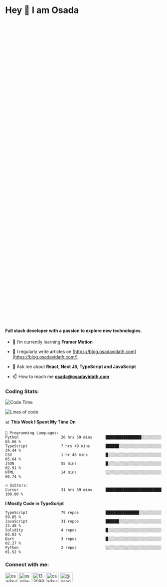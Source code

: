 <h1>Hey 👋  I am Osada</h1>
<h4 style="margin-top: 1000px;">Full stack developer with a passion to explore new technologies.</h4>


- 🌱 I’m currently learning **Framer Motion**

- 📝 I regularly write articles on [https://blog.osadavidath.com](https://blog.osadavidath.com/)

- 💬 Ask me about **React, Next JS, TypeScript and JavaScript**

- 📫 How to reach me **osada@osadavidath.com**

### Coding Stats: 

<!--START_SECTION:waka-->
![Code Time](http://img.shields.io/badge/Code%20Time-4%2C601%20hrs%2021%20mins-blue)

![Lines of code](https://img.shields.io/badge/From%20Hello%20World%20I%27ve%20Written-41.4%20million%20lines%20of%20code-blue)

📊 **This Week I Spent My Time On** 

```text
💬 Programming Languages: 
Python                   20 hrs 59 mins      ████████████████░░░░░░░░░   65.66 % 
TypeScript               7 hrs 49 mins       ██████░░░░░░░░░░░░░░░░░░░   24.44 % 
CSV                      1 hr 48 mins        █░░░░░░░░░░░░░░░░░░░░░░░░   05.64 % 
JSON                     55 mins             █░░░░░░░░░░░░░░░░░░░░░░░░   02.91 % 
HTML                     14 mins             ░░░░░░░░░░░░░░░░░░░░░░░░░   00.74 % 

🔥 Editors: 
Cursor                   31 hrs 59 mins      █████████████████████████   100.00 % 
```

**I Mostly Code in TypeScript** 

```text
TypeScript               79 repos            ███████████████░░░░░░░░░░   59.85 % 
JavaScript               31 repos            ██████░░░░░░░░░░░░░░░░░░░   23.48 % 
Solidity                 4 repos             █░░░░░░░░░░░░░░░░░░░░░░░░   03.03 % 
Dart                     3 repos             █░░░░░░░░░░░░░░░░░░░░░░░░   02.27 % 
Python                   2 repos             ░░░░░░░░░░░░░░░░░░░░░░░░░   01.52 % 
```




<!--END_SECTION:waka-->

<h3 align="left">Connect with me:</h3>
<p align="left">
<a href="https://twitter.com/osadavc" target="blank"><img align="center" src="https://raw.githubusercontent.com/rahuldkjain/github-profile-readme-generator/master/src/images/icons/Social/twitter.svg" alt="osadavidath" height="30" width="40" /></a>
<a href="https://linkedin.com/in/osadavc" target="blank"><img align="center" src="https://raw.githubusercontent.com/rahuldkjain/github-profile-readme-generator/master/src/images/icons/Social/linked-in-alt.svg" alt="osadavc" height="30" width="40" /></a>
<a href="https://stackoverflow.com/users/13309879" target="blank"><img align="center" src="https://raw.githubusercontent.com/rahuldkjain/github-profile-readme-generator/master/src/images/icons/Social/stack-overflow.svg" alt="13309879" height="30" width="40" /></a>
<a href="https://instagram.com/osadavc" target="blank"><img align="center" src="https://raw.githubusercontent.com/rahuldkjain/github-profile-readme-generator/master/src/images/icons/Social/instagram.svg" alt="osadavc" height="30" width="40" /></a>
<a href="https://hashnode.com/@osadavc" target="blank"><img align="center" src="https://raw.githubusercontent.com/danielcranney/readme-generator/main/public/icons/socials/hashnode.svg" alt="@osadavc" height="30" width="40" /></a>
</p>
